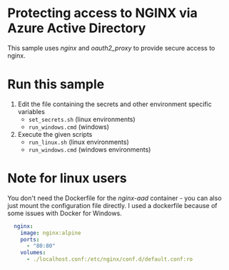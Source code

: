 # Protecting access to NGINX via Azure Active Directory
This sample uses *nginx* and *oauth2_proxy* to provide secure access to nginx.

# Run this sample

1. Edit the file containing the secrets and other environment specific variables
   - `set_secrets.sh` (linux environments)
   - `run_windows.cmd` (windows)
2. Execute the given scripts
   - `run_linux.sh` (linux environments)
   - `run_windows.cmd` (windows environments)

# Note for linux users
You don't need the Dockerfile for the *nginx-aad* container - you can also just mount the configuration file directly. I used a dockerfile because of some issues with Docker for Windows.

```yaml
  nginx:
    image: nginx:alpine
    ports:
      - "80:80"
    volumes:
      - ./localhost.conf:/etc/nginx/conf.d/default.conf:ro
```
